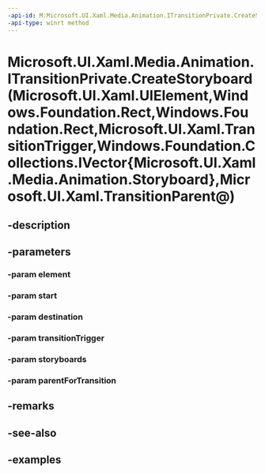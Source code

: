 ```yaml
---
-api-id: M:Microsoft.UI.Xaml.Media.Animation.ITransitionPrivate.CreateStoryboard(Microsoft.UI.Xaml.UIElement,Windows.Foundation.Rect,Windows.Foundation.Rect,Microsoft.UI.Xaml.TransitionTrigger,Windows.Foundation.Collections.IVector{Microsoft.UI.Xaml.Media.Animation.Storyboard},Microsoft.UI.Xaml.TransitionParent@)
-api-type: winrt method
---
```


# Microsoft.UI.Xaml.Media.Animation.ITransitionPrivate.CreateStoryboard(Microsoft.UI.Xaml.UIElement,Windows.Foundation.Rect,Windows.Foundation.Rect,Microsoft.UI.Xaml.TransitionTrigger,Windows.Foundation.Collections.IVector{Microsoft.UI.Xaml.Media.Animation.Storyboard},Microsoft.UI.Xaml.TransitionParent@)

<!--
public void CreateStoryboard (Microsoft.UI.Xaml.UIElement element, Windows.Foundation.Rect start, Windows.Foundation.Rect destination, Microsoft.UI.Xaml.TransitionTrigger transitionTrigger, System.Collections.Generic.IList<Microsoft.UI.Xaml.Media.Animation.Storyboard> storyboards, out Microsoft.UI.Xaml.TransitionParent parentForTransition);
-->


## -description

## -parameters

### -param element

### -param start

### -param destination

### -param transitionTrigger

### -param storyboards

### -param parentForTransition

## -remarks

## -see-also

## -examples


